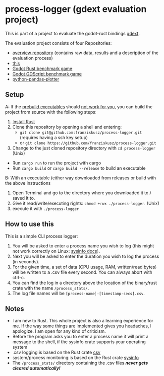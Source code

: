 # process-logger (gdext evaluation project)

This is part of a project to evaluate the godot-rust bindings [gdext](https://github.com/godot-rust/gdext).

The evaluation project consists of four Repositories:

- [overview repository](https://github.com/franziskusz/gdext-evaluation) (contains raw data, results and a description of the evaluation process)
- [this](https://github.com/franziskusz/process-logger)
- [Godot Rust benchmark game](https://github.com/franziskusz/dodge-r)
- [Godot GDScript benchmark game](https://github.com/franziskusz/dodge-gds)
- [python-pandas-plotter](https://github.com/franziskusz/pandas-plotter)

## Setup

A:
If the [prebuild executables](https://github.com/franziskusz/process-logger/releases/tag/v0.1.1-alpha) should [not work for you](https://github.com/franziskusz/process-logger/issues/2), you can build the project from source with the following steps:
1. [Install Rust](https://doc.rust-lang.org/book/ch01-01-installation.html)
2. Clone this repository by opening a shell and entering:
   - `git clone git@github.com:franziskusz/process-logger.git` (requires having a ssh key setup)
   - or `git clone https://github.com/franziskusz/process-logger.git` 
3. Change to the just cloned repository directory with `cd process-logger` (Unix)
- Run `cargo run` to run the project with cargo
- Run `cargo build` or `cargo build --release` to build an executable

B:
With an executable (either way downloaded from releases or build with the above instructions
1. Open Terminal and go to the directory where you downloaded it to / saved it to.
2. Give it read/write/executing rights: `chmod +rwx ./process-logger`. (Unix)
3. execute it with `./process-logger`

## How to use this
This is a simple CLI process logger:

1. You will be asked to enter a process name you wish to log (this might not work correctly on Linux: [sysinfo docs](https://docs.rs/sysinfo/0.30.6/sysinfo/struct.Process.html)).
2. Next you will be asked to enter the duration you wish to log the process (in seconds).
3. For the given time, a set of data (CPU usage, RAM, written/read bytes) will be written to a .csv file every second. You can always abort with ctrl-c.
4. You can find the log in a directory above the location of the binary/rust crate with the name `/process_stats/`.
5. The log file names will be `[process-name]-[timestamp-secs].csv`.

## Notes

- I am new to Rust. This whole project is also a learning experience for me. If the way some things are implemented gives you headaches, I apologize. I am open for any kind of criticism.
- Before the program asks you to enter a process name it will print a message to the shell, if the sysinfo crate supports your operating system
- .csv logging is based on the Rust crate [csv](https://crates.io/crates/csv)
- system/process monitoring is based on the Rust crate [sysinfo](https://crates.io/crates/sysinfo)
- The `/process_stats/` directory containing the .csv files ***never gets cleared automatically!***
